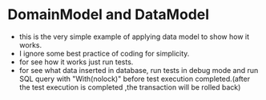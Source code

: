 # DomainModel and DataModel
* this is the very  simple example of applying data model to show how it works.
* I ignore  some best practice of  coding for simplicity.
* for see how it works just run tests.
* for see what data inserted in database, run tests in debug mode and run SQL query with  "With(nolock)"  before test execution completed.(after  the test execution is completed ,the transaction will be rolled back)
